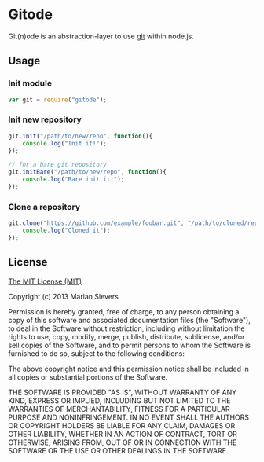 # Gitode

Git(n)ode is an abstraction-layer to use [git](http://git-scm.com/) within node.js.

## Usage

### Init module
````javascript
var git = require("gitode");
````

### Init new repository
````javascript
git.init("/path/to/new/repo", function(){
    console.log("Init it!");
});

// for a bare git repository
git.initBare("/path/to/new/repo", function(){
    console.log("Bare init it!");
});
````

### Clone a repository
````javascript
git.clone("https://github.com/example/foobar.git", "/path/to/cloned/repo", function() {
    console.log("Cloned it");
});
````


## License

[The MIT License (MIT)](http://opensource.org/licenses/MIT)

Copyright (c) 2013 Marian Sievers

Permission is hereby granted, free of charge, to any person obtaining a copy
of this software and associated documentation files (the "Software"), to deal
in the Software without restriction, including without limitation the rights
to use, copy, modify, merge, publish, distribute, sublicense, and/or sell
copies of the Software, and to permit persons to whom the Software is
furnished to do so, subject to the following conditions:

The above copyright notice and this permission notice shall be included in
all copies or substantial portions of the Software.

THE SOFTWARE IS PROVIDED "AS IS", WITHOUT WARRANTY OF ANY KIND, EXPRESS OR
IMPLIED, INCLUDING BUT NOT LIMITED TO THE WARRANTIES OF MERCHANTABILITY,
FITNESS FOR A PARTICULAR PURPOSE AND NONINFRINGEMENT. IN NO EVENT SHALL THE
AUTHORS OR COPYRIGHT HOLDERS BE LIABLE FOR ANY CLAIM, DAMAGES OR OTHER
LIABILITY, WHETHER IN AN ACTION OF CONTRACT, TORT OR OTHERWISE, ARISING FROM,
OUT OF OR IN CONNECTION WITH THE SOFTWARE OR THE USE OR OTHER DEALINGS IN
THE SOFTWARE.
